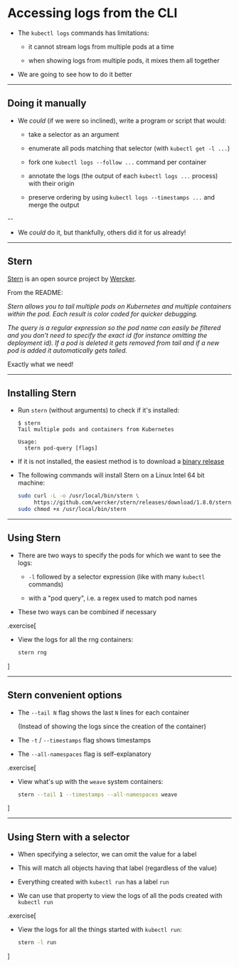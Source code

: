 # Accessing logs from the CLI

- The `kubectl logs` commands has limitations:

  - it cannot stream logs from multiple pods at a time

  - when showing logs from multiple pods, it mixes them all together

- We are going to see how to do it better

---

## Doing it manually

- We *could* (if we were so inclined), write a program or script that would:

  - take a selector as an argument

  - enumerate all pods matching that selector (with `kubectl get -l ...`)

  - fork one `kubectl logs --follow ...` command per container

  - annotate the logs (the output of each `kubectl logs ...` process) with their origin

  - preserve ordering by using `kubectl logs --timestamps ...` and merge the output

--

- We *could* do it, but thankfully, others did it for us already!

---

## Stern

[Stern](https://github.com/wercker/stern) is an open source project
by [Wercker](http://www.wercker.com/).

From the README:

*Stern allows you to tail multiple pods on Kubernetes and multiple containers within the pod. Each result is color coded for quicker debugging.*

*The query is a regular expression so the pod name can easily be filtered and you don't need to specify the exact id (for instance omitting the deployment id). If a pod is deleted it gets removed from tail and if a new pod is added it automatically gets tailed.*

Exactly what we need!

---

## Installing Stern

- Run `stern` (without arguments) to check if it's installed:

  ```
  $ stern
  Tail multiple pods and containers from Kubernetes

  Usage:
    stern pod-query [flags]
  ```

- If it is not installed, the easiest method is to download a [binary release](https://github.com/wercker/stern/releases)

- The following commands will install Stern on a Linux Intel 64 bit machine:
  ```bash
  sudo curl -L -o /usr/local/bin/stern \
       https://github.com/wercker/stern/releases/download/1.8.0/stern_linux_amd64
  sudo chmod +x /usr/local/bin/stern
  ```

---

## Using Stern

- There are two ways to specify the pods for which we want to see the logs:

  - `-l` followed by a selector expression (like with many `kubectl` commands)

  - with a "pod query", i.e. a regex used to match pod names

- These two ways can be combined if necessary

.exercise[

- View the logs for all the rng containers:
  ```bash
  stern rng
  ```

<!--
```wait HTTP/1.1```
```keys ^C```
-->

]

---

## Stern convenient options

- The `--tail N` flag shows the last `N` lines for each container

  (Instead of showing the logs since the creation of the container)

- The `-t` / `--timestamps` flag shows timestamps

- The `--all-namespaces` flag is self-explanatory

.exercise[

- View what's up with the `weave` system containers:
  ```bash
  stern --tail 1 --timestamps --all-namespaces weave
  ```

<!--
```wait weave-npc```
```keys ^C```
-->

]

---

## Using Stern with a selector

- When specifying a selector, we can omit the value for a label

- This will match all objects having that label (regardless of the value)

- Everything created with `kubectl run` has a label `run`

- We can use that property to view the logs of all the pods created with `kubectl run`

.exercise[

- View the logs for all the things started with `kubectl run`:
  ```bash
  stern -l run
  ```

<!--
```wait units of work```
```keys ^C```
-->

]
